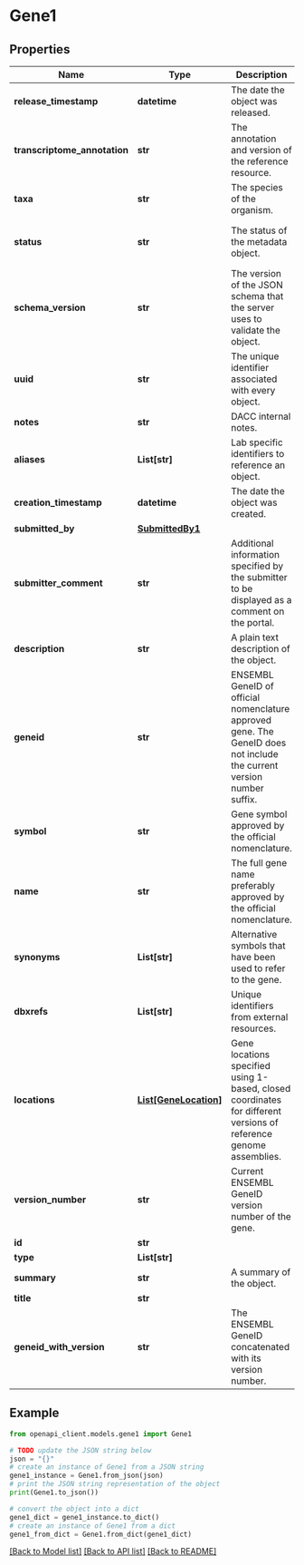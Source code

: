 # Gene1


## Properties

Name | Type | Description | Notes
------------ | ------------- | ------------- | -------------
**release_timestamp** | **datetime** | The date the object was released. | [optional] 
**transcriptome_annotation** | **str** | The annotation and version of the reference resource. | 
**taxa** | **str** | The species of the organism. | 
**status** | **str** | The status of the metadata object. | [optional] [default to 'in progress']
**schema_version** | **str** | The version of the JSON schema that the server uses to validate the object. | [optional] [default to '9']
**uuid** | **str** | The unique identifier associated with every object. | [optional] 
**notes** | **str** | DACC internal notes. | [optional] 
**aliases** | **List[str]** | Lab specific identifiers to reference an object. | [optional] 
**creation_timestamp** | **datetime** | The date the object was created. | [optional] 
**submitted_by** | [**SubmittedBy1**](SubmittedBy1.md) |  | [optional] 
**submitter_comment** | **str** | Additional information specified by the submitter to be displayed as a comment on the portal. | [optional] 
**description** | **str** | A plain text description of the object. | [optional] 
**geneid** | **str** | ENSEMBL GeneID of official nomenclature approved gene. The GeneID does not include the current version number suffix. | 
**symbol** | **str** | Gene symbol approved by the official nomenclature. | 
**name** | **str** | The full gene name preferably approved by the official nomenclature. | [optional] 
**synonyms** | **List[str]** | Alternative symbols that have been used to refer to the gene. | [optional] 
**dbxrefs** | **List[str]** | Unique identifiers from external resources. | 
**locations** | [**List[GeneLocation]**](GeneLocation.md) | Gene locations specified using 1-based, closed coordinates for different versions of reference genome assemblies. | [optional] 
**version_number** | **str** | Current ENSEMBL GeneID version number of the gene. | 
**id** | **str** |  | [optional] 
**type** | **List[str]** |  | [optional] 
**summary** | **str** | A summary of the object. | [optional] 
**title** | **str** |  | [optional] 
**geneid_with_version** | **str** | The ENSEMBL GeneID concatenated with its version number. | [optional] 

## Example

```python
from openapi_client.models.gene1 import Gene1

# TODO update the JSON string below
json = "{}"
# create an instance of Gene1 from a JSON string
gene1_instance = Gene1.from_json(json)
# print the JSON string representation of the object
print(Gene1.to_json())

# convert the object into a dict
gene1_dict = gene1_instance.to_dict()
# create an instance of Gene1 from a dict
gene1_from_dict = Gene1.from_dict(gene1_dict)
```
[[Back to Model list]](../README.md#documentation-for-models) [[Back to API list]](../README.md#documentation-for-api-endpoints) [[Back to README]](../README.md)


